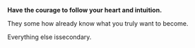 **Have the courage to follow your heart and intuition.**

They some how already know what you truly want to become.

Everything else issecondary.

